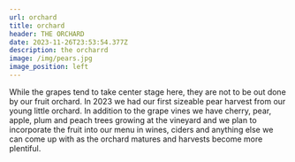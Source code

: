 ```yaml
---
url: orchard
title: orchard
header: THE ORCHARD
date: 2023-11-26T23:53:54.377Z
description: the orcharrd
image: /img/pears.jpg
image_position: left
---
```

While the grapes tend to take center stage here, they are not to be out done by our fruit orchard.  In 2023 we had our first sizeable pear harvest from our young little orchard. In addition to the grape vines we have cherry, pear, apple, plum and peach trees growing at the vineyard and we plan to incorporate the fruit into our menu in wines, ciders and anything else we can come up with as the orchard matures and harvests become more plentiful.